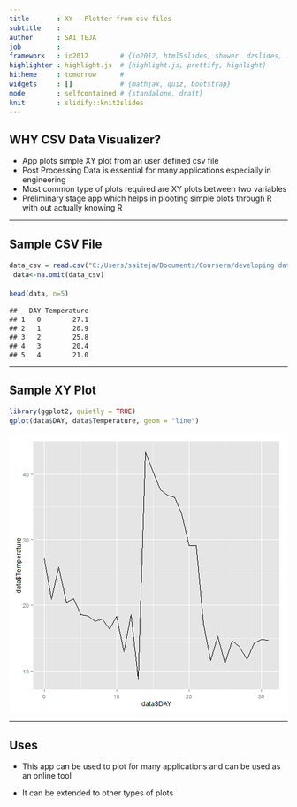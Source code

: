 ```yaml
---
title       : XY - Plotter from csv files
subtitle    : 
author      : SAI TEJA
job         : 
framework   : io2012        # {io2012, html5slides, shower, dzslides, ...}
highlighter : highlight.js  # {highlight.js, prettify, highlight}
hitheme     : tomorrow      # 
widgets     : []            # {mathjax, quiz, bootstrap}
mode        : selfcontained # {standalone, draft}
knit        : slidify::knit2slides
---
```




## WHY CSV Data Visualizer?

*  App plots simple XY plot from an user defined csv file
*  Post Processing Data is essential for many applications especially in engineering
* Most common type of plots required are XY plots between two variables 
* Preliminary stage app which helps in plooting simple plots through R with out actually knowing R

---

## Sample CSV File


```r
data_csv = read.csv("C:/Users/saiteja/Documents/Coursera/developing data products/courseproj_slidify/CSVPlotter/data_sample.csv")
 data<-na.omit(data_csv)

head(data, n=5)
```

```
##   DAY Temperature
## 1   0        27.1
## 2   1        20.9
## 3   2        25.8
## 4   3        20.4
## 5   4        21.0
```

---
## Sample XY Plot


```r
library(ggplot2, quietly = TRUE)
qplot(data$DAY, data$Temperature, geom = "line")
```

![plot of chunk unnamed-chunk-2](assets/fig/unnamed-chunk-2-1.png) 

---
## Uses

* This app can be used to plot for many applications and can be used as an online tool

* It can be extended to other types of plots

